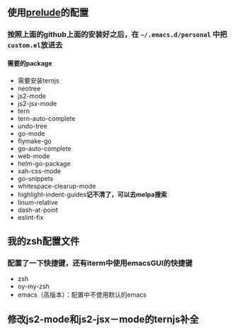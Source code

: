 ## 使用[prelude](https://github.com/bbatsov/prelude)的配置

### 按照上面的github上面的安装好之后，在 ```~/.emacs.d/personal``` 中把```custom.el```放进去

#### 需要的package
* 需要安装ternjs
* neotree
* js2-mode
* js2-jsx-mode
* tern
* tern-auto-complete
* undo-tree
* go-mode
* flymake-go
* go-auto-complete
* web-mode
* helm-go-package
* xah-css-mode
* go-snippets
* whitespace-clearup-mode
* highlight-indent-guides**记不清了，可以去melpa搜索**
* linum-relative
* dash-at-point
* eslint-fix

## 我的zsh配置文件
### 配置了一下快捷键，还有iterm中使用emacsGUI的快捷键
* zsh
* oy-my-zsh
* emacs（高版本）：配置中不使用默认的emacs

## 修改js2-mode和js2-jsx－mode的ternjs补全
